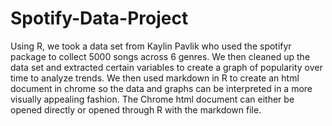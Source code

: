 # Spotify-Data-Project
Using R, we took a data set from Kaylin Pavlik who used the spotifyr package to collect 5000 songs across 6 genres. We then cleaned up the data set and extracted certain variables to create a graph of popularity over time to analyze trends.
We then used markdown in R to create an html document in chrome so the data and graphs can be interpreted in a more visually appealing fashion.
The Chrome html document can either be opened directly or opened through R with the markdown file.
